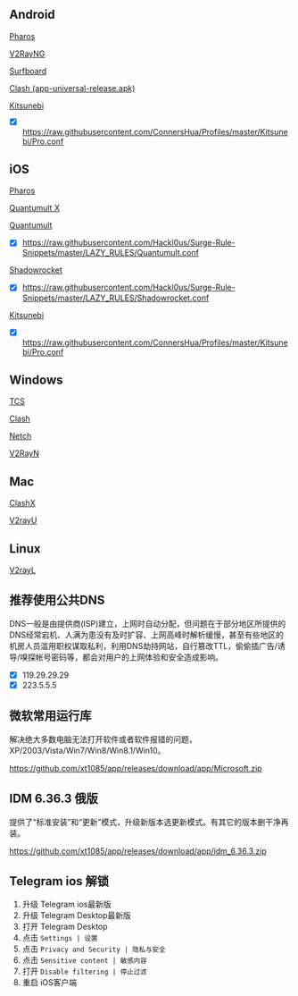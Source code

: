 ## Android


[Pharos](https://github.com/PharosVip/Pharos-Android-Test/releases/latest)

[V2RayNG](https://github.com/2dust/v2rayNG/releases/latest)

[Surfboard](https://play.google.com/store/apps/details?id=com.getsurfboard)

[Clash (app-universal-release.apk)](https://github.com/Kr328/ClashForAndroid/releases) 


[Kitsunebi](https://github.com/xt1085/app/releases/download/app/Kitsunebi.apk)

- [x] https://raw.githubusercontent.com/ConnersHua/Profiles/master/Kitsunebi/Pro.conf


## iOS

[Pharos](https://apps.apple.com/us/app/pharos-pro/id1456610173)

[Quantumult X](https://apps.apple.com/us/app/quantumult-x/id1443988620)

[Quantumult](https://itunes.apple.com/us/app/quantumult/id1252015438?mt=8)

- [x] https://raw.githubusercontent.com/Hackl0us/Surge-Rule-Snippets/master/LAZY_RULES/Quantumult.conf

[Shadowrocket](https://apps.apple.com/us/app/shadowrocket/id932747118)

- [x] https://raw.githubusercontent.com/Hackl0us/Surge-Rule-Snippets/master/LAZY_RULES/Shadowrocket.conf

[Kitsunebi](https://itunes.apple.com/us/app/kitsunebi-proxy-utility/id1446584073?mt=8)

- [x] https://raw.githubusercontent.com/ConnersHua/Profiles/master/Kitsunebi/Pro.conf

## Windows

[TCS](https://github.com/KevinZonda/trojan-client-slim/releases)

[Clash](https://github.com/Fndroid/clash_for_windows_pkg/releases/latest)

[Netch](https://github.com/NetchX/Netch/releases/latest)

[V2RayN](https://github.com/2dust/v2rayN/releases/latest/download/v2rayN-Core.zip)

## Mac

[ClashX](https://github.com/yichengchen/clashX/releases/latest/download/ClashX.dmg)

[V2rayU](https://github.com/yanue/V2rayU/releases/latest/download/V2rayU.dmg)

## Linux

[V2rayL](https://github.com/jiangxufeng/v2rayL/releases/latest)


## 推荐使用公共DNS

DNS一般是由提供商(ISP)建立，上网时自动分配，但问题在于部分地区所提供的DNS经常宕机、人满为患没有及时扩容、上网高峰时解析缓慢，甚至有些地区的机房人员滥用职权谋取私利，利用DNS劫持网站，自行篡改TTL，偷偷插广告/诱导/嗅探帐号密码等，都会对用户的上网体验和安全造成影响。

- [x] 119.29.29.29
- [x] 223.5.5.5

## 微软常用运行库

解决绝大多数电脑无法打开软件或者软件报错的问题，XP/2003/Vista/Win7/Win8/Win8.1/Win10。

https://github.com/xt1085/app/releases/download/app/Microsoft.zip

## IDM 6.36.3 俄版

提供了“标准安装”和“更新”模式，升级新版本选更新模式。有其它的版本删干净再装。

https://github.com/xt1085/app/releases/download/app/idm_6.36.3.zip

## Telegram ios 解锁

1.  升级 Telegram ios最新版
2.  升级 Telegram Desktop最新版
3.  打开 Telegram Desktop
4.  点击 `Settings | 设置`
5.  点击 `Privacy and Security | 隐私与安全`
6.  点击 `Sensitive content | 敏感内容`
7.  打开 `Disable filtering | 停止过滤`
8.  重启 iOS客户端
